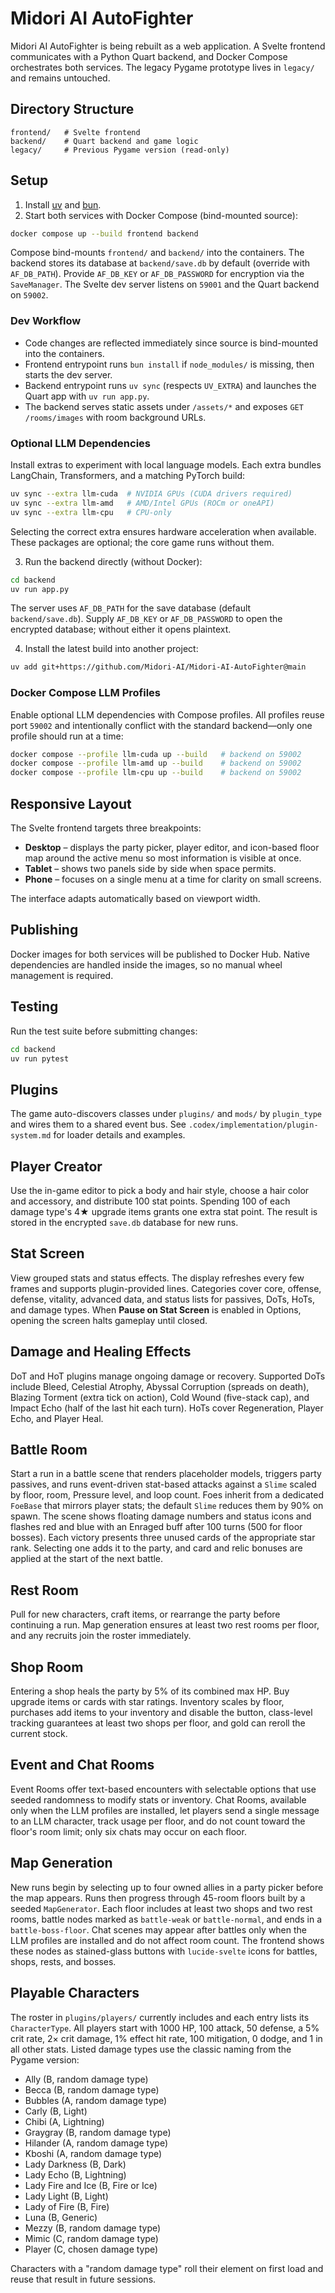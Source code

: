# Midori AI AutoFighter

Midori AI AutoFighter is being rebuilt as a web application. A Svelte frontend
communicates with a Python Quart backend, and Docker Compose orchestrates both
services. The legacy Pygame prototype lives in `legacy/` and remains untouched.

## Directory Structure

```
frontend/   # Svelte frontend
backend/    # Quart backend and game logic
legacy/     # Previous Pygame version (read-only)
```

## Setup

1. Install [uv](https://github.com/astral-sh/uv) and
   [bun](https://bun.sh/).
2. Start both services with Docker Compose (bind-mounted source):

```bash
docker compose up --build frontend backend
```

Compose bind-mounts `frontend/` and `backend/` into the containers. The backend
stores its database at `backend/save.db` by default (override with
`AF_DB_PATH`). Provide `AF_DB_KEY` or `AF_DB_PASSWORD` for encryption via the
`SaveManager`. The Svelte dev server listens on `59001` and the Quart backend
on `59002`.

### Dev Workflow
- Code changes are reflected immediately since source is bind-mounted into the containers.
- Frontend entrypoint runs `bun install` if `node_modules/` is missing, then starts the dev server.
- Backend entrypoint runs `uv sync` (respects `UV_EXTRA`) and launches the Quart app with `uv run app.py`.
- The backend serves static assets under `/assets/*` and exposes `GET /rooms/images` with room background URLs.

### Optional LLM Dependencies

Install extras to experiment with local language models. Each extra bundles
LangChain, Transformers, and a matching PyTorch build:

```bash
uv sync --extra llm-cuda  # NVIDIA GPUs (CUDA drivers required)
uv sync --extra llm-amd   # AMD/Intel GPUs (ROCm or oneAPI)
uv sync --extra llm-cpu   # CPU-only
```

Selecting the correct extra ensures hardware acceleration when available. These
packages are optional; the core game runs without them.

3. Run the backend directly (without Docker):

```bash
cd backend
uv run app.py
```

The server uses `AF_DB_PATH` for the save database (default
`backend/save.db`). Supply `AF_DB_KEY` or `AF_DB_PASSWORD` to open the
encrypted database; without either it opens plaintext.

4. Install the latest build into another project:

```bash
uv add git+https://github.com/Midori-AI/Midori-AI-AutoFighter@main
```

### Docker Compose LLM Profiles

Enable optional LLM dependencies with Compose profiles. All profiles reuse port
`59002` and intentionally conflict with the standard backend—only one profile
should run at a time:

```bash
docker compose --profile llm-cuda up --build   # backend on 59002
docker compose --profile llm-amd up --build    # backend on 59002
docker compose --profile llm-cpu up --build    # backend on 59002
```

## Responsive Layout

The Svelte frontend targets three breakpoints:

 - **Desktop** – displays the party picker, player editor, and icon-based floor
  map around the active menu so most information is visible at once.
- **Tablet** – shows two panels side by side when space permits.
- **Phone** – focuses on a single menu at a time for clarity on small screens.

The interface adapts automatically based on viewport width.

## Publishing

Docker images for both services will be published to Docker Hub. Native
dependencies are handled inside the images, so no manual wheel management is
required.

## Testing

Run the test suite before submitting changes:

```bash
cd backend
uv run pytest
```

## Plugins

The game auto-discovers classes under `plugins/` and `mods/` by `plugin_type`
and wires them to a shared event bus. See
`.codex/implementation/plugin-system.md` for loader details and examples.

## Player Creator

Use the in-game editor to pick a body and hair style, choose a hair color and
accessory, and distribute 100 stat points. Spending 100 of each damage type's
4★ upgrade items grants one extra stat point. The result is stored in the
encrypted `save.db` database for new runs.

## Stat Screen

View grouped stats and status effects. The display refreshes every few frames
and supports plugin-provided lines. Categories cover core, offense, defense,
vitality, advanced data, and status lists for passives, DoTs, HoTs, and damage
types. When **Pause on Stat Screen** is enabled in Options, opening the screen
halts gameplay until closed.

## Damage and Healing Effects

DoT and HoT plugins manage ongoing damage or recovery. Supported DoTs include
Bleed, Celestial Atrophy, Abyssal Corruption (spreads on death), Blazing
Torment (extra tick on action), Cold Wound (five-stack cap), and Impact Echo
(half of the last hit each turn). HoTs cover Regeneration, Player Echo, and
Player Heal.

## Battle Room

Start a run in a battle scene that renders placeholder models, triggers party
passives, and runs event-driven stat-based attacks against a `Slime` scaled by
floor, room, Pressure level, and loop count. Foes inherit from a dedicated
`FoeBase` that mirrors player stats; the default `Slime` reduces them by 90%
on spawn. The scene shows floating damage numbers and status icons and flashes
red and blue with an Enraged buff after 100 turns (500 for floor bosses). Each
victory presents three unused cards of the appropriate star rank. Selecting one
adds it to the party, and card and relic bonuses are applied at the start of the
next battle.

## Rest Room

Pull for new characters, craft items, or rearrange the party before continuing a
run. Map generation ensures at least two rest rooms per floor, and any recruits
join the roster immediately.

## Shop Room

Entering a shop heals the party by 5% of its combined max HP. Buy upgrade items
or cards with star ratings. Inventory scales by floor, purchases add items to
your inventory and disable the button, class-level tracking guarantees at least
two shops per floor, and gold can reroll the current stock.

## Event and Chat Rooms

Event Rooms offer text-based encounters with selectable options that use seeded
randomness to modify stats or inventory. Chat Rooms, available only when the LLM
profiles are installed, let players send a single message to an LLM character,
track usage per floor, and do not count toward the floor's room limit; only six
chats may occur on each floor.

## Map Generation

New runs begin by selecting up to four owned allies in a party picker before the
map appears. Runs then progress through 45-room floors built by a seeded
`MapGenerator`. Each floor includes at least two shops and two rest rooms,
battle nodes marked as `battle-weak` or `battle-normal`, and ends in a
`battle-boss-floor`. Chat scenes may appear after battles only when the LLM
profiles are installed and do not affect room count. The frontend shows these
nodes as stained-glass buttons with `lucide-svelte` icons for battles, shops,
rests, and bosses.

## Playable Characters

The roster in `plugins/players/` currently includes and each entry lists its
`CharacterType`. All players start with 1000 HP, 100 attack, 50 defense, a 5%
crit rate, 2× crit damage, 1% effect hit rate, 100 mitigation, 0 dodge, and 1
in all other stats. Listed damage types use the classic naming from the
Pygame version:

- Ally (B, random damage type)
- Becca (B, random damage type)
- Bubbles (A, random damage type)
- Carly (B, Light)
- Chibi (A, Lightning)
- Graygray (B, random damage type)
- Hilander (A, random damage type)
- Kboshi (A, random damage type)
- Lady Darkness (B, Dark)
- Lady Echo (B, Lightning)
- Lady Fire and Ice (B, Fire or Ice)
- Lady Light (B, Light)
- Lady of Fire (B, Fire)
- Luna (B, Generic)
- Mezzy (B, random damage type)
- Mimic (C, random damage type)
- Player (C, chosen damage type)

Characters with a "random damage type" roll their element on first load and
reuse that result in future sessions.
